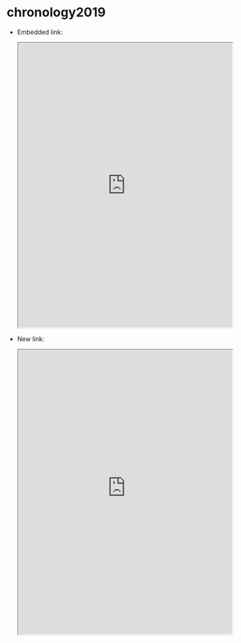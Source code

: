 # chronology2019

- Embedded link:
  <iframe width="100%" height="640" style="padding: 1px;" src="https://georgeeliotarchive.org/chronology/chronology-tree/index.html"></iframe>

- New link:

  <iframe width="100%" height="640" style="padding: 1px;" src="https://georgeeliotarchive.github.io/chronology2019/"></iframe>
